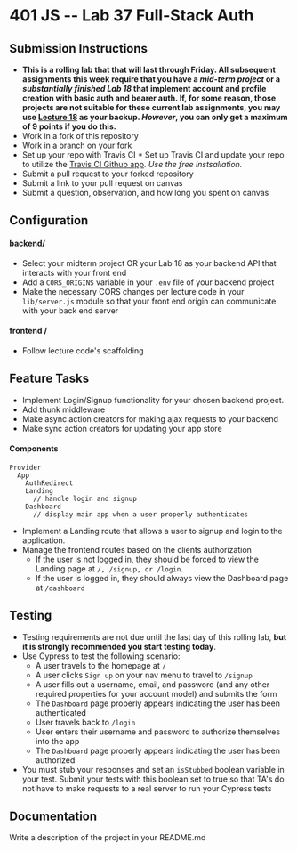 # 401 JS --  Lab 37 Full-Stack Auth

## Submission Instructions
  * **This is a rolling lab that that will last through Friday. All subsequent assignments this week require that you have a *mid-term project* or a *substantially finished Lab 18* that implement account and profile creation with basic auth and bearer auth. If, for some reason, those projects are not suitable for these current lab assignments, you may use [Lecture 18](https://github.com/codefellows/seattle-javascript-401d25/tree/master/back-end/18-asset-management) as your backup. *However*, you can only get a maximum of 9 points if you do this.**
  * Work in a fork of this repository
  * Work in a branch on your fork
  * Set up your repo with Travis CI * Set up Travis CI and update your repo to utilize the [Travis CI Github app](https://github.com/marketplace/travis-ci). *Use the free instsallation.* 
  * Submit a pull request to your forked repository
  * Submit a link to your pull request on canvas
  * Submit a question, observation, and how long you spent on canvas  

## Configuration  
#### backend/
* Select your midterm project OR your Lab 18 as your backend API that interacts with your front end
* Add a `CORS_ORIGINS` variable in your `.env` file of your backend project
* Make the necessary CORS changes per lecture code in your `lib/server.js` module so that your front end origin can communicate with your back end server
#### frontend /
* Follow lecture code's scaffolding
  
 
## Feature Tasks 
* Implement Login/Signup functionality for your chosen backend project.
* Add thunk middleware
* Make async action creators for making ajax requests to your backend
* Make sync action creators for updating your app store

#### Components
```
Provider
  App
    AuthRedirect
    Landing
      // handle login and signup
    Dashboard
      // display main app when a user properly authenticates
```

* Implement a Landing route that allows a user to signup and login to the application.
* Manage the frontend routes based on the clients authorization
  * If the user is not logged in, they should be forced to view the Landing page at `/, /signup, or /login`.
  * If the user is logged in, they should always view the Dashboard page at `/dashboard`
 
## Testing
* Testing requirements are not due until the last day of this rolling lab, **but it is strongly recommended you start testing today**. 
* Use Cypress to test the following scenario:
    * A user travels to the homepage at `/`
    * A user clicks `Sign up` on your nav menu to travel to `/signup`
    * A user fills out a username, email, and password (and any other required properties for your account model) and submits the form
    * The `Dashboard` page properly appears indicating the user has been authenticated
    * User travels back to `/login`
    * User enters their username and password to authorize themselves into the app
    * The `Dashboard` page properly appears indicating the user has been authorized
 * You must stub your responses and set an `isStubbed` boolean variable in your test. Submit your tests with this boolean set to true so that TA's do not have to make requests to a real server to run your Cypress tests

##  Documentation  
Write a description of the project in your README.md
